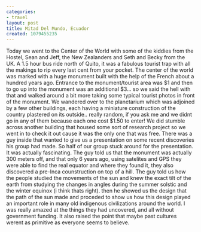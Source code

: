 ```yaml
---
categories:
- travel
layout: post
title: Mitad Del Mundo, Ecuador
created: 1079455235
---
```

Today we went to the Center of the World with some of the kiddies from the Hostel, Sean and Jeff, the New Zealanders and Seth and Becky from the UK. A 1.5 hour bus ride north of Quito, it was a fabulous tourist trap with all the makings to rip every last cent from your pocket. The center of the world was marked with a huge monument built with the help of the French about a hundred years ago.  Entrance to the monument/tourist area was $1 and then to go up into the monument was an additional $3... so we said the hell with that and walked around a bit more taking some typical tourist photos in front of the monument. We wandered over to the planetarium which was adjoined by a few other buildings, each having a miniature construction of the country plastered on its outside.. really random, if you ask me and we didnt go in any of them because each one cost $1.50 to enter! We did stumble across another building that housed some sort of research project so we went in to check it out cause it was the only one that was free.  There was a guy inside that wanted to give us a presentation on some recent discoveries his group had made. So half of our group stuck around for the presentation. It was actually fascinating. The guy told us that the monument was actually 300 meters off, and that only 6 years ago, using satelites and GPS they were able to find the real equator and where they found it, they also discovered a pre-Inca counstruction on top of a hill.  The guy told us how the people studied the movements of the sun and knew the exact tilt of the earth from studying the changes in angles during the summer solstic and the winter equinox (i think thats right). then he showed us the design that the path of the sun made and proceded to show us how this design played an important role in many old indigenous civilizations around the world. I was really amazed at the things they had uncovered, and all without government funding.  It also raised the point that maybe past cultures werent as primitive as everyone seems to believe.  
